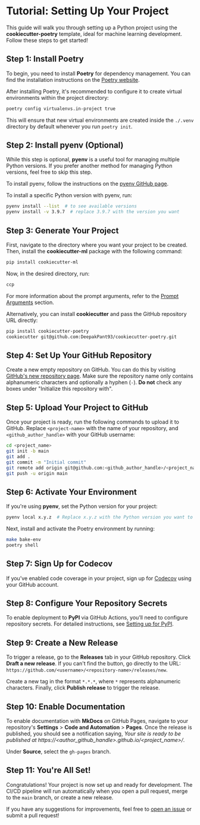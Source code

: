 # Tutorial: Setting Up Your Project

This guide will walk you through setting up a Python project using the **cookiecutter-poetry** template, ideal for machine learning development. Follow these steps to get started!

## Step 1: Install Poetry

To begin, you need to install **Poetry** for dependency management. You can find the installation instructions on the [Poetry website](https://python-poetry.org/docs/).

After installing Poetry, it's recommended to configure it to create virtual environments within the project directory:

```bash
poetry config virtualenvs.in-project true
```

This will ensure that new virtual environments are created inside the `./.venv` directory by default whenever you run `poetry init`.

## Step 2: Install pyenv (Optional)

While this step is optional, **pyenv** is a useful tool for managing multiple Python versions. If you prefer another method for managing Python versions, feel free to skip this step.

To install pyenv, follow the instructions on the [pyenv GitHub page](https://github.com/pyenv/pyenv).

To install a specific Python version with pyenv, run:

```bash
pyenv install --list  # to see available versions
pyenv install -v 3.9.7  # replace 3.9.7 with the version you want
```

## Step 3: Generate Your Project

First, navigate to the directory where you want your project to be created. Then, install the **cookiecutter-ml** package with the following command:

```bash
pip install cookiecutter-ml
```

Now, in the desired directory, run:

```bash
ccp
```

For more information about the prompt arguments, refer to the [Prompt Arguments](./prompt_arguments.md) section.

Alternatively, you can install **cookiecutter** and pass the GitHub repository URL directly:

```bash
pip install cookiecutter-poetry
cookiecutter git@github.com:DeepakPant93/cookiecutter-poetry.git
```

## Step 4: Set Up Your GitHub Repository

Create a new empty repository on GitHub. You can do this by visiting [GitHub's new repository page](https://github.com/new). Make sure the repository name only contains alphanumeric characters and optionally a hyphen (`-`). **Do not** check any boxes under "Initialize this repository with".

## Step 5: Upload Your Project to GitHub

Once your project is ready, run the following commands to upload it to GitHub. Replace `<project-name>` with the name of your repository, and `<github_author_handle>` with your GitHub username:

```bash
cd <project_name>
git init -b main
git add .
git commit -m "Initial commit"
git remote add origin git@github.com:<github_author_handle>/<project_name>.git
git push -u origin main
```

## Step 6: Activate Your Environment

If you're using **pyenv**, set the Python version for your project:

```bash
pyenv local x.y.z  # Replace x.y.z with the Python version you want to use
```

Next, install and activate the Poetry environment by running:

```bash
make bake-env
poetry shell
```

## Step 7: Sign Up for Codecov

If you’ve enabled code coverage in your project, sign up for [Codecov](https://about.codecov.io/language/python/) using your GitHub account.

## Step 8: Configure Your Repository Secrets

To enable deployment to **PyPI** via GitHub Actions, you’ll need to configure repository secrets. For detailed instructions, see [Setting up for PyPI](./features/publishing.md#set-up-for-pypi).

## Step 9: Create a New Release

To trigger a release, go to the **Releases** tab in your GitHub repository. Click **Draft a new release**. If you can't find the button, go directly to the URL: `https://github.com/<username>/<repository-name>/releases/new`.

Create a new tag in the format `*.*.*`, where `*` represents alphanumeric characters. Finally, click **Publish release** to trigger the release.

## Step 10: Enable Documentation

To enable documentation with **MkDocs** on GitHub Pages, navigate to your repository's **Settings** > **Code and Automation** > **Pages**. Once the release is published, you should see a notification saying, *Your site is ready to be published at https://<author_github_handle>.github.io/<project_name>/*.

Under **Source**, select the `gh-pages` branch.

## Step 11: You're All Set!

Congratulations! Your project is now set up and ready for development. The CI/CD pipeline will run automatically when you open a pull request, merge to the `main` branch, or create a new release.

If you have any suggestions for improvements, feel free to [open an issue](https://github.com/<username>/<repository-name>/issues) or submit a pull request!
